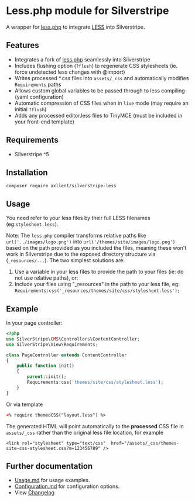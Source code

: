 # Less.php module for Silverstripe

A wrapper for [less.php](https://github.com/wikimedia/less.php) to integrate [LESS](http://lesscss.org/) into Silverstripe.


## Features

- Integrates a fork of [less.php](hhttps://github.com/wikimedia/less.php) seamlessly into Silverstripe
- Includes flushing option (`?flush`) to regenerate CSS stylesheets (ie. force undetected less changes with @import)
- Writes processed *.css files into `assets/_css` and automatically modifies `Requirements` paths
- Allows custom global variables to be passed through to less compiling (yaml configuration)
- Automatic compression of CSS files when in `live` mode (may require an initial `?flush`)
- Adds any processed editor.less files to TinyMCE (must be included in your front-end template)


## Requirements

- Silverstripe ^5


## Installation

```shell
composer require axllent/silverstripe-less
```

## Usage

You need refer to your less files by their full LESS filenames (eg:`stylesheet.less`).

Note: The `less.php` compiler transforms relative paths like `url('../images/logo.png')` into `url('/themes/site/images/logo.png')` based on the path provided as you included the files, meaning these won't work in Silverstripe due to the exposed directory structure via (`_resources/...`). The two simplest solutions are:

1. Use a variable in your less files to provide the path to your files (ie: do not use relative paths), or:
2. Include your files using "_resources" in the path to your less file, eg: `Requirements:css('_resources/themes/site/css/stylesheet.less');`


## Example

In your page controller:
```php
<?php
use SilverStripe\CMS\Controllers\ContentController;
use SilverStripe\View\Requirements;

class PageController extends ContentController
{
    public function init()
    {
        parent::init();
        Requirements:css('themes/site/css/stylesheet.less');
    }
}
```

Or via template

```html
<% require themedCSS("layout.less") %>
```

The generated HTML will point automatically to the **processed** CSS file in `assets/_css`
rather than the original less file location, for example

```
<link rel="stylesheet" type="text/css"  href="/assets/_css/themes-site-css-stylesheet.css?m=123456789" />
```

## Further documentation

- [Usage.md](docs/en/Usage.md) for usage examples.
- [Configuration.md](docs/en/Configuration.md) for configuration options.
- View [Changelog](CHANGELOG.md)
